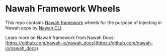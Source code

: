 # Nawah Framework Wheels
This repo contains [Nawah framework](https://github.com/nawah-io/nawah_framework) wheels for the purpose of injecting in Nawah apps by [Nawah CLI](https://github.com/nawah-io/nawah_cli).

Learn more on Nawah framework from Nawah Docs: [https://github.com/nawah-io/nawah_docs](https://github.com/nawah-io/nawah_docs).
